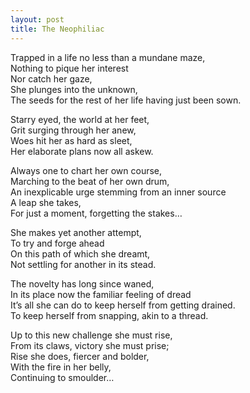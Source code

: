 ```yaml
---
layout: post
title: The Neophiliac
---
```


Trapped in a life no less than a mundane maze,    
Nothing to pique her interest  
Nor catch her gaze,  
She plunges into the unknown,  
The seeds for the rest of her life having just been sown.  

Starry eyed, the world at her feet,  
Grit surging through her anew,  
Woes hit her as hard as sleet,  
Her elaborate plans now all askew.  

Always one to chart her own course,  
Marching to the beat of her own drum,  
An inexplicable urge stemming from an inner source   
A leap she takes,  
For just a moment, forgetting the stakes…

She makes yet another attempt,  
To try and forge ahead   
On this path of which she dreamt,  
Not settling for another in its stead.  

The novelty has long since waned,  
In its place now the familiar feeling of dread  
It’s all she can do to keep herself from getting drained.  
To keep herself from snapping, akin to a thread.  

Up to this new challenge she must rise,  
From its claws, victory she must prise;  
Rise she does, fiercer and bolder,  
With the fire in her belly,  
Continuing to smoulder…

